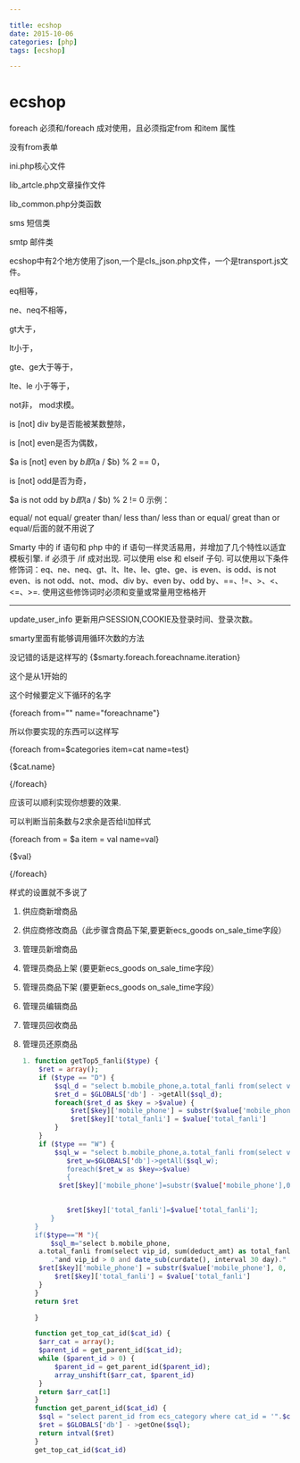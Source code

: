 ```yaml
---

title: ecshop
date: 2015-10-06
categories: [php]
tags: [ecshop]

---
```



# ecshop


foreach 必须和/foreach 成对使用，且必须指定from 和item 属性

没有from表单

ini.php核心文件

lib_artcle.php文章操作文件

lib_common.php分类函数

sms  短信类

smtp 邮件类

ecshop中有2个地方使用了json,一个是cls_json.php文件，一个是transport.js文件。

eq相等，

ne、neq不相等，

gt大于，

lt小于，

gte、ge大于等于，

lte、le 小于等于，

not非， mod求模。

is [not] div by是否能被某数整除，

is [not] even是否为偶数，

$a is [not] even by $b即($a / $b) % 2 == 0，

is [not] odd是否为奇，

$a is not odd by $b即($a / $b) % 2 != 0 示例：

equal/ not equal/ greater than/ less than/ less than or equal/ great than or equal/后面的就不用说了

Smarty 中的 if 语句和 php 中的 if 语句一样灵活易用，并增加了几个特性以适宜模板引擎. if 必须于 /if 成对出现. 可以使用 else 和 elseif 子句. 可以使用以下条件修饰词：eq、ne、neq、gt、lt、lte、le、gte、ge、is even、is odd、is not even、is not odd、not、mod、div by、even by、odd by、==、!=、>、<、<=、>=. 使用这些修饰词时必须和变量或常量用空格格开

---------------------------

update_user_info    更新用户SESSION,COOKIE及登录时间、登录次数。

smarty里面有能够调用循环次数的方法

没记错的话是这样写的 {$smarty.foreach.foreachname.iteration}

这个是从1开始的

这个时候要定义下循环的名字

{foreach from="" name="foreachname"}

所以你要实现的东西可以这样写

{foreach from=$categories item=cat name=test}

{$cat.name}

{/foreach}

应该可以顺利实现你想要的效果.

可以判断当前条数与2求余是否给li加样式

{foreach from = $a item = val name=val}

{$val}

{/foreach}

样式的设置就不多说了



1. 供应商新增商品

2. 供应商修改商品（此步骤含商品下架,要更新ecs_goods on_sale_time字段）

3. 管理员新增商品

4. 管理员商品上架 (要更新ecs_goods on_sale_time字段）

5. 管理员商品下架 (要更新ecs_goods on_sale_time字段）

6. 管理员编辑商品

7. 管理员回收商品

8. 管理员还原商品

	
	
	
	
	```php
	1. function getTop5_fanli($type) {
	   	$ret = array();
	   	if ($type == "D") {
	   		$sql_d = "select b.mobile_phone,a.total_fanli from(select vip_id,sum(deduct_amt) as total_fanli from hsz_deduct_log where deduct_mode <>101 "." and vip_id>0 and to_days(create_date) = to_days(now()) "." group by vip_id  order by sum(deduct_amt) desc limit 0,5)a left join ecs_users b on a.vip_id=b.user_id ";
	   		$ret_d = $GLOBALS['db'] - >getAll($sql_d);
	   		foreach($ret_d as $key = >$value) {
	   			$ret[$key]['mobile_phone'] = substr($value['mobile_phone'], 0, 3)."****".substr($value['mobile_phone'], 7, 3);
	   			$ret[$key]['total_fanli'] = $value['total_fanli']
	   		}
	   	}
	   	if ($type == "W") {
	   		$sql_w = "select b.mobile_phone,a.total_fanli from(select vip_id,sum(deduct_amt) as total_fanli from hsz_deduct_log where deduct_mode <>101 and vip_id>0 and date_sub(curdate(),interval 7 day)
	           $ret_w=$GLOBALS['db']->getAll($sql_w);
	           foreach($ret_w as $key=>$value)
	           {
	         $ret[$key]['mobile_phone']=substr($value['mobile_phone'],0,3)." * ***".substr($value['mobile_phone'],7,3);
	
	   
	           $ret[$key]['total_fanli']=$value['total_fanli'];
	       }
	   }
	   if($type=="M "){
	       $sql_m="select b.mobile_phone,
	   	a.total_fanli from(select vip_id, sum(deduct_amt) as total_fanli from hsz_deduct_log where deduct_mode < >101 "
	       ."and vip_id > 0 and date_sub(curdate(), interval 30 day)." ecs_users b on a.vip_id=b.user_id"; $ret_m = $GLOBALS['db'] - >getAll($sql_m); foreach($ret_m as $key = >$value) {
   		$ret[$key]['mobile_phone'] = substr($value['mobile_phone'], 0, 3)."****".substr($value['mobile_phone'], 7, 3);
	   		$ret[$key]['total_fanli'] = $value['total_fanli']
	   	}
	   }
	   return $ret
	
	   }
	
	   function get_top_cat_id($cat_id) {
	   	$arr_cat = array();
	   	$parent_id = get_parent_id($cat_id);
	   	while ($parent_id > 0) {
	   		$parent_id = get_parent_id($parent_id);
	   		array_unshift($arr_cat, $parent_id)
	   	}
	   	return $arr_cat[1]
	   }
	   function get_parent_id($cat_id) {
	   	$sql = "select parent_id from ecs_category where cat_id = '".$cat_id."' limit 1";
	   	$ret = $GLOBALS['db'] - >getOne($sql);
	   	return intval($ret)
	   }
	   get_top_cat_id($cat_id)
	
	​
	```
	
	
	
	
